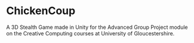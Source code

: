 # ChickenCoup
A 3D Stealth Game made in Unity for the Advanced Group Project module on the Creative Computing courses at
University of Gloucestershire.
